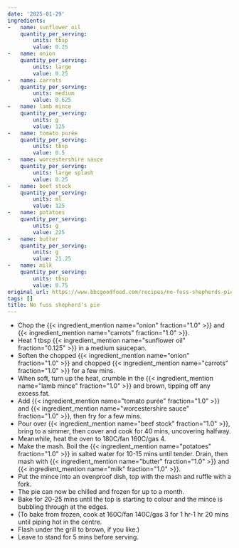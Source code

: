 ```yaml
---
date: '2025-01-29'
ingredients:
-   name: sunflower oil
    quantity_per_serving:
        units: tbsp
        value: 0.25
-   name: onion
    quantity_per_serving:
        units: large
        value: 0.25
-   name: carrots
    quantity_per_serving:
        units: medium
        value: 0.625
-   name: lamb mince
    quantity_per_serving:
        units: g
        value: 125
-   name: tomato purée
    quantity_per_serving:
        units: tbsp
        value: 0.5
-   name: worcestershire sauce
    quantity_per_serving:
        units: large splash
        value: 0.25
-   name: beef stock
    quantity_per_serving:
        units: ml
        value: 125
-   name: potatoes
    quantity_per_serving:
        units: g
        value: 225
-   name: butter
    quantity_per_serving:
        units: g
        value: 21.25
-   name: milk
    quantity_per_serving:
        units: tbsp
        value: 0.75
original_url: https://www.bbcgoodfood.com/recipes/no-fuss-shepherds-pie
tags: []
title: No fuss shepherd's pie
---
```


- Chop the {{< ingredient_mention name="onion" fraction="1.0" >}} and {{< ingredient_mention name="carrots" fraction="1.0" >}}.
- Heat 1 tbsp {{< ingredient_mention name="sunflower oil" fraction="0.125" >}} in a medium saucepan.
- Soften the chopped {{< ingredient_mention name="onion" fraction="1.0" >}} and chopped {{< ingredient_mention name="carrots" fraction="1.0" >}} for a few mins.
- When soft, turn up the heat, crumble in the {{< ingredient_mention name="lamb mince" fraction="1.0" >}} and brown, tipping off any excess fat.
- Add {{< ingredient_mention name="tomato purée" fraction="1.0" >}} and {{< ingredient_mention name="worcestershire sauce" fraction="1.0" >}}, then fry for a few mins.
- Pour over {{< ingredient_mention name="beef stock" fraction="1.0" >}}, bring to a simmer, then cover and cook for 40 mins, uncovering halfway.
- Meanwhile, heat the oven to 180C/fan 160C/gas 4.
- Make the mash. Boil the {{< ingredient_mention name="potatoes" fraction="1.0" >}} in salted water for 10-15 mins until tender. Drain, then mash with {{< ingredient_mention name="butter" fraction="1.0" >}} and {{< ingredient_mention name="milk" fraction="1.0" >}}.
- Put the mince into an ovenproof dish, top with the mash and ruffle with a fork.
- The pie can now be chilled and frozen for up to a month.
- Bake for 20-25 mins until the top is starting to colour and the mince is bubbling through at the edges.
- (To bake from frozen, cook at 160C/fan 140C/gas 3 for 1 hr-1 hr 20 mins until piping hot in the centre.
- Flash under the grill to brown, if you like.)
- Leave to stand for 5 mins before serving.